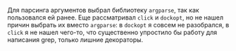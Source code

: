 Для парсинга аргументов выбрал библиотеку ```argparse```, так как пользовался ей ранее. Еще рассматривал ```click``` и ```dockopt```, но не нашел причин выбрать их вместо ```argparse```: в ```dockopt``` я совсем не разобрался, в ```click``` я не нашел чего-то, что существенно упростило бы работу для написания grep, только лишние декораторы.
